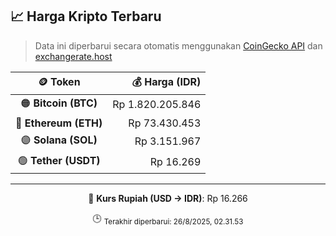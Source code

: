 

<!-- HARGA_KRIPTO -->
## 📈 Harga Kripto Terbaru

> Data ini diperbarui secara otomatis menggunakan [CoinGecko API](https://www.coingecko.com/) dan [exchangerate.host](https://exchangerate.host/)

<div align="center">

| 🪙 Token | 💰 Harga (IDR) |
|:------:|---------------:|
| 🟠 **Bitcoin (BTC)**   | Rp 1.820.205.846 |
| 🔵 **Ethereum (ETH)**  | Rp 73.430.453 |
| 🟣 **Solana (SOL)**    | Rp 3.151.967 |
| 🟢 **Tether (USDT)**   | Rp 16.269 |

---

💱 **Kurs Rupiah (USD → IDR)**: Rp 16.266

🕒 <sub>Terakhir diperbarui: 26/8/2025, 02.31.53</sub>

</div>
<!-- /HARGA_KRIPTO -->